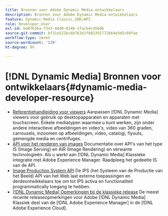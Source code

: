 ```yaml
---
title: Bronnen voor Adobe Dynamic Media-ontwikkelaars
description: Bronnen voor Adobe Dynamic Media-ontwikkelaars
feature: Dynamic Media Classic,SDK/API
role: Developer,User
exl-id: be0763ba-f343-4dd0-8146-1facb4cd5b0b
source-git-commit: bf31e5226cbb763e2fb82391772b64e5d5c89fae
workflow-type: tm+mt
source-wordcount: '129'
ht-degree: 0%

---
```


# [!DNL Dynamic Media] Bronnen voor ontwikkelaars{#dynamic-media-developer-resource}

* [Referentiehandleiding voor viewers](/help/aem-viewers-ref/homeviewers.md)<!-- (https://experienceleague.adobe.com/docs/dynamic-media-developer-resources/library/homeviewers.html?lang=nl-NL) -->
Aanpassen [!DNL Dynamic Media] viewers voor gebruik op desktopapparaten en apparaten met touchscreen. Enkele mediatypen waarmee u kunt werken, zijn onder andere interactieve afbeeldingen en video&#39;s, video van 360 graden, carrousels, inzoomen op afbeeldingen, video, catalogi, flyouts, gemengde media en centrifuges.
* [API voor het renderen van images](/help/aem-is-ir-api/homeisir.md)<!-- (https://experienceleague.adobe.com/docs/dynamic-media-developer-resources/image-serving-api/homeisir.html?lang=nl-NL) -->
Documentatie over API&#39;s van het type IS (Image Serving) en AIR (Image Rendering) en verwante technologieën. Als u werkt aan [!DNL Dynamic Media] Klassieke integratie met Adobe Experience Manager. Raadpleeg het gedeelte IS van de API.
* [Image Production System API](/help/aem-ips-api/c-overview.md)
De IPS (het Systeem van de Productie van het Beeld) API van het Web laat externe toepassingen en derdeontwikkelaars toe om tot IPS activa en functionaliteit programmatically toegang te hebben.
* [[!DNL Dynamic Media] Opmerkingen bij de klassieke release](/help/s7-release-notes/s7rn2017.md)
De meest recente releaseopmerkingen voor Adobe [!DNL Dynamic Media] Klassiek deel van de [!DNL Adobe Experience Manager] in de [!DNL Adobe Experience Cloud].
